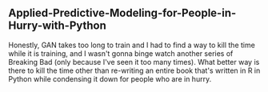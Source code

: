 ## Applied-Predictive-Modeling-for-People-in-Hurry-with-Python
Honestly, GAN takes too long to train and I had to find a way to kill the time while it is training, and I wasn't gonna binge watch another series of Breaking Bad (only because I've seen it too many times). What better way is there to kill the time other than re-writing an entire book that's written in R in Python while condensing it down for people who are in hurry.
